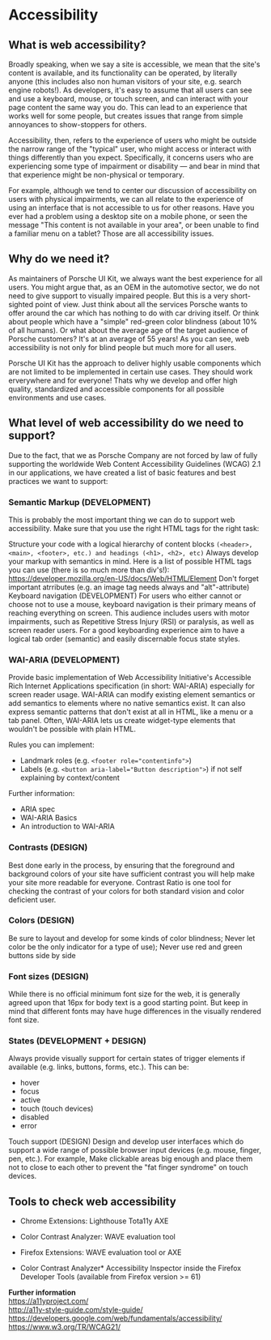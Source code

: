 # Accessibility
## What is web accessibility?
Broadly speaking, when we say a site is accessible, we mean that the site's content is available, and its functionality can be operated, by literally anyone (this includes also non human visitors of your site, e.g. search engine robots!).
As developers, it's easy to assume that all users can see and use a keyboard, mouse, or touch screen, and can interact with your page content the same way you do. 
This can lead to an experience that works well for some people, but creates issues that range from simple annoyances to show-stoppers for others.

Accessibility, then, refers to the experience of users who might be outside the narrow range of the "typical" user, who might access or interact with things differently than you expect. 
Specifically, it concerns users who are experiencing some type of impairment or disability — and bear in mind that that experience might be non-physical or temporary.

For example, although we tend to center our discussion of accessibility on users with physical impairments, we can all relate to the experience of using an interface that is not accessible to us for other reasons. 
Have you ever had a problem using a desktop site on a mobile phone, or seen the message "This content is not available in your area", or been unable to find a familiar menu on a tablet? Those are all accessibility issues.

## Why do we need it?
As maintainers of Porsche UI Kit, we always want the best experience for all users. You might argue that, as an OEM in the automotive sector, we do not need to give support to visually impaired people. But this is a very short-sighted point of view.
Just think about all the services Porsche wants to offer around the car which has nothing to do with car driving itself. Or think about people which have a "simple" red-green color blindness (about 10% of all humans). 
Or what about the average age of the target audience of Porsche customers? It's at an average of 55 years! As you can see, web accessibility is not only for blind people but much more for all users.

Porsche UI Kit has the approach to deliver highly usable components which are not limited to be implemented in certain use cases. They should work erverywhere and for everyone! 
Thats why we develop and offer high quality, standardized and accessible components for all possible environments and use cases.

## What level of web accessibility do we need to support?
Due to the fact, that we as Porsche Company are not forced by law of fully supporting the worldwide Web Content Accessibility Guidelines (WCAG) 2.1 in our applications, we have created a list of basic features and best practices we want to support:

### Semantic Markup (DEVELOPMENT)
This is probably the most important thing we can do to support web accessibility. Make sure that you use the right HTML tags for the right task:

Structure your code with a logical hierarchy of content blocks `(<header>, <main>, <footer>, etc.) and headings (<h1>, <h2>, etc)` Always develop your markup with semantics in mind. Here is a list of possible HTML tags you can use (there is so much more than div's!): https://developer.mozilla.org/en-US/docs/Web/HTML/Element
Don't forget important atrributes (e.g. an image tag needs always and "alt"-attribute)
Keyboard navigation (DEVELOPMENT)
For users who either cannot or choose not to use a mouse, keyboard navigation is their primary means of reaching everything on screen. 
This audience includes users with motor impairments, such as Repetitive Stress Injury (RSI) or paralysis, as well as screen reader users. 
For a good keyboarding experience aim to have a logical tab order (semantic) and easily discernable focus state styles.

### WAI-ARIA (DEVELOPMENT)
Provide basic implementation of Web Accessibility Initiative's Accessible Rich Internet Applications specification (in short: WAI-ARIA) especially for screen reader usage.
WAI-ARIA can modify existing element semantics or add semantics to elements where no native semantics exist. It can also express semantic patterns that don't exist at all in HTML, like a menu or a tab panel. 
Often, WAI-ARIA lets us create widget-type elements that wouldn't be possible with plain HTML.

Rules you can implement:
* Landmark roles (e.g. `<footer role="contentinfo">`)
* Labels (e.g. `<button aria-label="Button description">`) if not self explaining by context/content

Further information:
* ARIA spec
* WAI-ARIA Basics
* An introduction to WAI-ARIA
###  Contrasts (DESIGN)
Best done early in the process, by ensuring that the foreground and background colors of your site have sufficient contrast you will help make your site more readable for everyone. Contrast Ratio is one tool for checking the contrast of your colors for both standard vision and color deficient user.

### Colors (DESIGN)
Be sure to layout and develop for some kinds of color blindness; Never let color be the only indicator for a type of use); Never use red and green buttons side by side

### Font sizes (DESIGN)
While there is no official minimum font size for the web, it is generally agreed upon that 16px for body text is a good starting point. But keep in mind that different fonts may have huge differences in the visually rendered font size.

### States (DEVELOPMENT + DESIGN)
Always provide visually support for certain states of trigger elements if available (e.g. links, buttons, forms, etc.). This can be:
* hover
* focus
* active
* touch (touch devices)
* disabled
* error

Touch support (DESIGN)
Design and develop user interfaces which do support a wide range of possible browser input devices (e.g. mouse, finger, pen, etc.). For example, Make clickable areas big enough and place them not to close to each other to prevent the "fat finger syndrome" on touch devices.

## Tools to check web accessibility
* Chrome Extensions:
Lighthouse
Tota11y
AXE

* Color Contrast Analyzer: 
WAVE evaluation tool

* Firefox Extensions: WAVE evaluation tool or AXE

* Color Contrast Analyzer*
Accessibility Inspector inside the Firefox Developer Tools (available from Firefox version >= 61)

**Further information**  
https://a11yproject.com/  
http://a11y-style-guide.com/style-guide/  
https://developers.google.com/web/fundamentals/accessibility/  
https://www.w3.org/TR/WCAG21/
